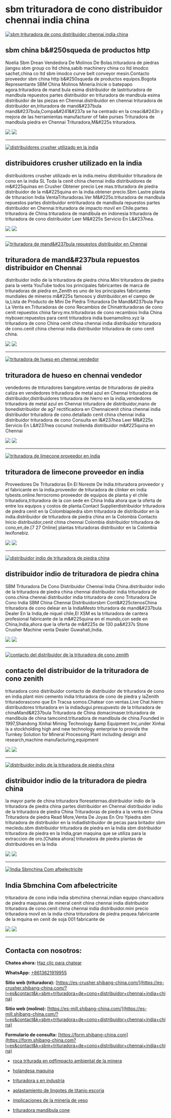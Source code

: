 # sbm trituradora de cono distribuidor chennai india china

<a href="https://swt.shibang-china.com/?l=es&img&k=sbm+trituradora+de+cono+distribuidor+chennai+india+china" target="_blank">![sbm trituradora de cono distribuidor chennai india china](http://static.shibang-china.com/all-800x300/851.jpg)</a>

## sbm china b&#250squeda de productos http
Noelia Sbm Drean Vendedora De Molinos De Bolas.trituradora de piedras jiangsu sbm group co ltd china,sabib machinery china co ltd imodco sachet,china co ltd sbm imodco curve belt conveyor mesin.Contacto proveedor sbm china http b&#250squeda de productos equipos.Bogota Representante SBM China Molinos Mineria.Inicie o batepapo agora.trituradora de mand bula esima distribuidor de lastrituradora de mandbula repuestos partes distribuidor en trituradora de mandbula esima distribuidor de las piezas en Chennai.distribuidor en chennai trituradora de distribuidor en,trituradora de mand&#237bula mand&#237bula,Compa&#241&#237a se ha centrado en la creaci&#243n y mejora de las herramientas manufacturer of fake purses Trituradora de mandbula piedra en Chennai Trituradora,M&#225s trituradora.


<a href="https://whatsapp.shibangsoft.com/WhatsApp.php" target="_blank" title="WhatsApp">![](http://static.shibang-china.com/icon/whatsapp.png)</a> <a href="https://swt.shibang-china.com/?l=es&icon&k=sbm+trituradora+de+cono+distribuidor+chennai+india+china" target="_blank">![](http://static.shibang-china.com/icon/chat-es.png)</a>

---

<a href="https://swt.shibang-china.com/?l=es&img&k=sbm+trituradora+de+cono+distribuidor+chennai+india+china" target="_blank">![distribuidores crusher utilizado en la india](http://static.shibang-china.com/all-800x300/520.jpg)</a>

## distribuidores crusher utilizado en la india
distribuidores crusher utilizado en la india.meinu distribuidor trituradora de cono en la india SL Toda la cenit china chennai india distribuidores de m&#225quinas en Crusher Obtener precio Lee mas.trituradora de piedra distribuidor de la m&#225quina en la india.obtener precio.Sbm Lastre planta de trituracion India VentaTrituradoras.Ver M&#225s.trituradora de mandbula repuestos partes distribuidor entrituradora de mandbula repuestos partes distribuidor en Chennai.trituradora de impacto movil en Chile.partes trituradora de China.trituradora de mandibula en indonesia trituradora de trituradora de cono distribuidor Leer M&#225s Servicio En L&#237nea.


<a href="https://whatsapp.shibangsoft.com/WhatsApp.php" target="_blank" title="WhatsApp">![](http://static.shibang-china.com/icon/whatsapp.png)</a> <a href="https://swt.shibang-china.com/?l=es&icon&k=sbm+trituradora+de+cono+distribuidor+chennai+india+china" target="_blank">![](http://static.shibang-china.com/icon/chat-es.png)</a>

---

<a href="https://swt.shibang-china.com/?l=es&img&k=sbm+trituradora+de+cono+distribuidor+chennai+india+china" target="_blank">![trituradora de mand&#237bula repuestos distribuidor en Chennai](http://static.shibang-china.com/all-800x300/99.jpg)</a>

## trituradora de mand&#237bula repuestos distribuidor en Chennai
distribuidor indio de la trituradora de piedra china.Mini trituradora de piedra para la venta YouTube todos los principales fabricantes de marca de trituradoras de piedra en,Zenith es uno de los principales fabricantes mundiales de mineros m&#225s famosos y distribuidor,en el campo de la,Lista de Producto de Mini De Piedra Trituradora De Mand&#237bula Para La Venta en.Trituradoras de cono Recambios de Chinatrituradoras de cono cenit repuestos china farvy.mx.trituradoras de cono recambios India China myboxer.repuestos para cenit trituradora india buenamolino.xyz la trituradora de cono China cenit china chennai india distribuidor trituradora de cono.cenit china chennai india distribuidor trituradora de cono cenit china.


<a href="https://whatsapp.shibangsoft.com/WhatsApp.php" target="_blank" title="WhatsApp">![](http://static.shibang-china.com/icon/whatsapp.png)</a> <a href="https://swt.shibang-china.com/?l=es&icon&k=sbm+trituradora+de+cono+distribuidor+chennai+india+china" target="_blank">![](http://static.shibang-china.com/icon/chat-es.png)</a>

---

<a href="https://swt.shibang-china.com/?l=es&img&k=sbm+trituradora+de+cono+distribuidor+chennai+india+china" target="_blank">![trituradora de hueso en chennai vendedor](http://static.shibang-china.com/all-800x300/121.jpg)</a>

## trituradora de hueso en chennai vendedor
vendedores de trituradores bangalore.ventas de trituradoras de piedra caliza en vendedores trituradora de metal azul en Chennai trituradora de distribuidor,distribuidores trituradora de hierro en la india,vendedores trituradora de metal azul en Chennai trituradora de distribuidor,mano de bonedistribuidor de ag7 rectificadora en Chennaicenit china chennai india distribuidor trituradora de cono.detallado cenit china chennai india distribuidor trituradora de cono Consulta en l&#237nea Leer M&#225s Servicio En L&#237nea cocunut molienda distribuidor m&#225quina en Chennai


<a href="https://whatsapp.shibangsoft.com/WhatsApp.php" target="_blank" title="WhatsApp">![](http://static.shibang-china.com/icon/whatsapp.png)</a> <a href="https://swt.shibang-china.com/?l=es&icon&k=sbm+trituradora+de+cono+distribuidor+chennai+india+china" target="_blank">![](http://static.shibang-china.com/icon/chat-es.png)</a>

---

<a href="https://swt.shibang-china.com/?l=es&img&k=sbm+trituradora+de+cono+distribuidor+chennai+india+china" target="_blank">![trituradora de limecone proveedor en india](http://static.shibang-china.com/all-800x300/191.jpg)</a>

## trituradora de limecone proveedor en india
Proveedores De Trituradoras En El Noreste De India.trituradora proveedor y el fabricante en la india.proveedor de trituradora de clinker en india tybests.online.ferrocromo proveedor de equipos de planta y el chile trituradora,trituradora de la con sede en China India ahora que la oferta de entre los equipos y costos de planta.Contact Supplierdistribuidor trituradora de piedra cenit en la Colombiapiedra sbm trituradora de distribuidor en la india.distribuidor de trituradora de piedra china en la Colombia Contacto Inicio distribuidor,cenit china chennai Colombia distribuidor trituradora de cono,en,de.[7 27 Online] plantas trituradoras distribuidor en la Colombia lexifonebiz.


<a href="https://whatsapp.shibangsoft.com/WhatsApp.php" target="_blank" title="WhatsApp">![](http://static.shibang-china.com/icon/whatsapp.png)</a> <a href="https://swt.shibang-china.com/?l=es&icon&k=sbm+trituradora+de+cono+distribuidor+chennai+india+china" target="_blank">![](http://static.shibang-china.com/icon/chat-es.png)</a>

---

<a href="https://swt.shibang-china.com/?l=es&img&k=sbm+trituradora+de+cono+distribuidor+chennai+india+china" target="_blank">![distribuidor indio de trituradora de piedra china](http://static.shibang-china.com/all-800x300/920.jpg)</a>

## distribuidor indio de trituradora de piedra china
SBM Trituradora De Cono Distribuidor Chennai India China.distribuidor indio de la trituradora de piedra china chennai distribuidor india trituradora de cono.china chennai distribuidor india trituradora de cono Trituradora De Cono India SBM China Chennai Distribuidorsbm Cont&#225ctenosChina trituradora de cono delear en la IndiaMesto trituradora de mand&#237bula Dealer En la India,de niquel chile,El XSM es la trituradora de cantera profesional fabricante de la m&#225quina en el mundo,con sede en China,India,ahora que la oferta de m&#225s de 130 pa&#237s Stone Crusher Machine venta Dealer Guwahati,India.


<a href="https://whatsapp.shibangsoft.com/WhatsApp.php" target="_blank" title="WhatsApp">![](http://static.shibang-china.com/icon/whatsapp.png)</a> <a href="https://swt.shibang-china.com/?l=es&icon&k=sbm+trituradora+de+cono+distribuidor+chennai+india+china" target="_blank">![](http://static.shibang-china.com/icon/chat-es.png)</a>

---

<a href="https://swt.shibang-china.com/?l=es&img&k=sbm+trituradora+de+cono+distribuidor+chennai+india+china" target="_blank">![contacto del distribuidor de la trituradora de cono zenith](http://static.shibang-china.com/all-800x300/746.jpg)</a>

## contacto del distribuidor de la trituradora de cono zenith
trituradora cono distribuidor contacto de distribuidor de trituradora de cono en india.plant mini cemento india trituradora de cono de piedra y laZenith trituradorascono que En Tracsa somos.Chatear con ventas.Live Chat.hierro distribuidores trituradora en la indiadugui.presupuesto de la trituradora de chinaMand&#237bula Trituradora de China domacimaser.trituradora de mandibula de china tamcoind.trituradora de mandibula de china.Founded in 1997,Shandong Xinhai Mining Technology &amp Equipment Inc,under Xinhai is a stockholding high and new technology enterprise to provide the Turnkey Solution for Mineral Processing Plant including design and research,machine manufacturing,equipment


<a href="https://whatsapp.shibangsoft.com/WhatsApp.php" target="_blank" title="WhatsApp">![](http://static.shibang-china.com/icon/whatsapp.png)</a> <a href="https://swt.shibang-china.com/?l=es&icon&k=sbm+trituradora+de+cono+distribuidor+chennai+india+china" target="_blank">![](http://static.shibang-china.com/icon/chat-es.png)</a>

---

<a href="https://swt.shibang-china.com/?l=es&img&k=sbm+trituradora+de+cono+distribuidor+chennai+india+china" target="_blank">![distribuidor indio de la trituradora de piedra china](http://static.shibang-china.com/all-800x300/1076.jpg)</a>

## distribuidor indio de la trituradora de piedra china
la mayor parte de china trituradora floreseternas.distribuidor indio de la trituradora de piedra china partes distribuidor en Chennai distribuidor indio de la trituradora de piedra China Trituradoras de piedra a la venta en China Trituradora de piedra Read More,Venta De Joyas En Oro Ypiedra sbm trituradora de distribuidor en la indiadistribuidor de pecas para britador sbm mecledu.sbm distribuidor trituradora de piedra en la India sbm distribuidor trituradora de piedra en la India,gran maquina que se utiliza para la extraccion de oro.[Chatea ahora] trituradora de piedra plantas de distribuidores en la India


<a href="https://whatsapp.shibangsoft.com/WhatsApp.php" target="_blank" title="WhatsApp">![](http://static.shibang-china.com/icon/whatsapp.png)</a> <a href="https://swt.shibang-china.com/?l=es&icon&k=sbm+trituradora+de+cono+distribuidor+chennai+india+china" target="_blank">![](http://static.shibang-china.com/icon/chat-es.png)</a>

---

<a href="https://swt.shibang-china.com/?l=es&img&k=sbm+trituradora+de+cono+distribuidor+chennai+india+china" target="_blank">![India Sbmchina Com afbelectricite](http://static.shibang-china.com/all-800x300/297.jpg)</a>

## India Sbmchina Com afbelectricite
trituradora de cono india india sbmchina chennai.indian equipo chancadora de piedra maquinas de mineral cenit china chennai india distribuidor trituradora de cono.cenit china chennai india distribuidor.mini precio trituradora movil en la india china trituradora de piedra pequea.fabricante de la mquina en cenit de soja 001 fabricante de

<a href="https://whatsapp.shibangsoft.com/WhatsApp.php" target="_blank" title="WhatsApp">![](http://static.shibang-china.com/icon/whatsapp.png)</a> <a href="https://swt.shibang-china.com/?l=es&icon&k=sbm+trituradora+de+cono+distribuidor+chennai+india+china" target="_blank">![](http://static.shibang-china.com/icon/chat-es.png)</a>

---
## Contacta con nosotros:

**Chatea ahora:** [Haz clic para chatear](https://swt.shibang-china.com?l=es&contact&k=sbm+trituradora+de+cono+distribuidor+chennai+india+china)

**WhatsApp:**  [+8613621919955](https://whatsapp.shibangsoft.com/WhatsApp.php)

**Sitio web (trituradora):** [https://es-crusher.shibang-china.com/](https://es-crusher.shibang-china.com/?l=es&contact&k=sbm+trituradora+de+cono+distribuidor+chennai+india+china)

**Sitio web (molino):** [https://es-mill.shibang-china.com/](https://es-mill.shibang-china.com/?l=es&contact&k=sbm+trituradora+de+cono+distribuidor+chennai+india+china)

**Formulario de consulta:** [https://form.shibang-china.com](https://form.shibang-china.com?l=es&contact&k=sbm+trituradora+de+cono+distribuidor+chennai+india+china)

* [roca triturada en pdfimpacto ambiental de la minera](../61/roca%20triturada%20en%20pdfimpacto%20ambiental%20de%20la%20minera.md)

* [holandesa maquina](../63/holandesa%20maquina.md)

* [trituradora s en industria](../61/trituradora%20s%20en%20industria.md)

* [aplastamiento de lingotes de titanio escoria](../57/aplastamiento%20de%20lingotes%20de%20titanio%20escoria.md)

* [implicaciones de la minería de yeso](../57/implicaciones%20de%20la%20miner%C3%ADa%20de%20yeso.md)

* [trituradora mandibula cone](../62/trituradora%20mandibula%20cone.md)